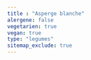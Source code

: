 ```yaml
---
title : "Asperge blanche"
alergene: false
vegetarien: true
vegan: true
type: "legumes"
sitemap_exclude: true
--- 
```

